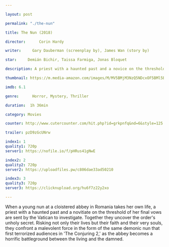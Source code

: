 ```yaml
---

layout: post

permalink: "./the-nun"

title: The Nun (2018)

director:      Corin Hardy

writer:     Gary Dauberman (screenplay by), James Wan (story by)

star:     Demián Bichir, Taissa Farmiga, Jonas Bloquet

description: A priest with a haunted past and a novice on the threshold of her final vows are sent by the Vatican to investigate the death of a young nun in Romania and confront a malevolent force in the form of a demonic nun.

thumbnail: https://m.media-amazon.com/images/M/MV5BMjM3NzQ5NDcxOF5BMl5BanBnXkFtZTgwNzM4MTQ5NTM@._V1_UX182_CR0,0,182,268_AL__QL50.jpg

imdb: 6.1

genre:      Horror, Mystery, Thriller

duration:  1h 36min

category: Movies

counter: http://www.cutercounter.com/hit.php?id=grkpnfq&nd=6&style=125

trailer: pzD9zGcUNrw

index1: 1
quality1: 720p
server1: https://nofile.io/f/pHRus41gNwE

index2: 2
quality2: 720p
server2: https://uploadfiles.pw/c806dae33ad50210

index3: 3
quality3: 720p
server3: https://clicknupload.org/hu6f7z22y2xo

---
```


When a young nun at a cloistered abbey in Romania takes her own life, a priest with a haunted past and a novitiate on the threshold of her final vows are sent by the Vatican to investigate. Together they uncover the order's unholy secret. Risking not only their lives but their faith and their very souls, they confront a malevolent force in the form of the same demonic nun that first terrorized audiences in 'The Conjuring 2,' as the abbey becomes a horrific battleground between the living and the damned.